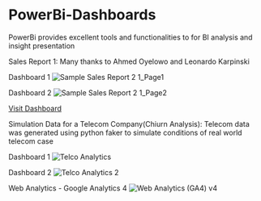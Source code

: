# PowerBi-Dashboards
PowerBi provides excellent tools and functionalities to for BI analysis and insight presentation

Sales Report 1:
Many thanks to Ahmed Oyelowo and Leonardo Karpinski

Dashboard 1
![Sample Sales Report 2 1_Page1](https://user-images.githubusercontent.com/72449645/210565458-21042407-be49-4460-a1bf-ac34a8dbea6c.png)

Dashboard 2
![Sample Sales Report 2 1_Page2](https://user-images.githubusercontent.com/72449645/210566297-f65628be-3f22-4794-a07c-bd3fa8802310.png)


[Visit Dashboard](https://app.powerbi.com/view?r=eyJrIjoiZDRkMjllZWEtNGQ5Mi00OGM4LTg5NjUtN2VjODRkMWEwNjRjIiwidCI6IjI2M2YxZTNmLWNkZjAtNDQ4Yy04MzVjLTk4YjFhYzJhMWNjOSJ9)


Simulation Data for a Telecom Company(Chiurn Analysis):
Telecom data was generated using python faker to simulate conditions of real world telecom case

Dashboard 1
![Telco Analytics](https://user-images.githubusercontent.com/72449645/227513007-544dd4c7-1067-4031-8f3e-109b1652b2ed.png)

Dashboard 2
![Telco Analytics 2](https://user-images.githubusercontent.com/72449645/227513215-dd96a5d2-5d81-4b17-9502-e0c34b41c970.png)


Web Analytics - Google Analytics 4
![Web Analytics (GA4) v4](https://user-images.githubusercontent.com/72449645/214605175-0dc71c47-1a44-4f39-83f9-513609d91adb.png)
